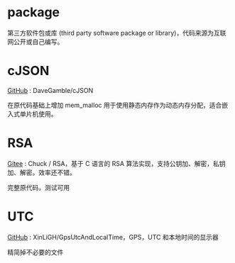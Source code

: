 # package
第三方软件包或库 (third party software package or  library)，代码来源为互联网公开或自己编写。

# cJSON

[GitHub](https://github.com/DaveGamble/cJSON.git) : DaveGamble/cJSON

在原代码基础上增加 mem_malloc 用于使用静态内存作为动态内存分配，适合嵌入式单片机使用。

# RSA

[Gitee](https://gitee.com/lch0821/RSA) : Chuck / RSA，基于 C 语言的 RSA 算法实现，支持公钥加、解密，私钥加、解密。效率还不错。

完整原代码，测试可用

# UTC

[GitHub](https://github.com/XinLiGH/GpsUtcAndLocalTime) : XinLiGH/GpsUtcAndLocalTime，GPS，UTC 和本地时间的显示器

精简掉不必要的文件





